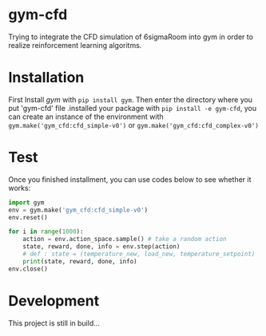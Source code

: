 # gym-cfd
Trying to integrate the CFD simulation of 6sigmaRoom into gym in order to realize reinforcement learning algoritms.
# Installation
First Install *gym* with `pip install gym`. Then enter the directory where you put 'gym-cfd' file .installed your package with `pip install -e gym-cfd`, you can create an instance of the environment with 
`gym.make('gym_cfd:cfd_simple-v0')` or `gym.make('gym_cfd:cfd_complex-v0')`
# Test
Once you finished installment, you can use codes below to see whether it works:
```Python
import gym
env = gym.make('gym_cfd:cfd_simple-v0')
env.reset()

for i in range(1000):
    action = env.action_space.sample() # take a random action
    state, reward, done, info = env.step(action) 
    # def : state = (temperature_new, load_new, temperature_setpoint)
    print(state, reward, done, info)
env.close()
```

# Development
This project is still in build...
